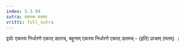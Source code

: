 ```yaml
---
index: 5.3.94
sutra: एकाच्च प्राचाम्
vritti: full_sutra
---
```


 द्वयोः एकस्य निर्धारणे एकात् डतरच्, बहूनाम् एकस्य निर्धारणे एकात् डतमच् - (इति) प्राचाम् (मतम्) । 